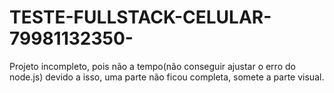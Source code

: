 # TESTE-FULLSTACK-CELULAR-79981132350-
Projeto incompleto, pois não a tempo(não conseguir ajustar o erro do node.js) devido a isso, uma parte não ficou completa, somete a parte visual.
